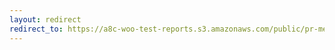 ```yaml
---
layout: redirect
redirect_to: https://a8c-woo-test-reports.s3.amazonaws.com/public/pr-merge/41869/e2e/index.html
---
```

